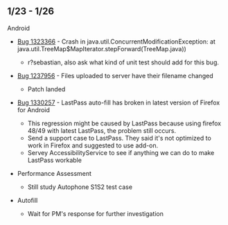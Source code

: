 ## 1/23 - 1/26

Android

- [Bug 1323366](https://bugzilla.mozilla.org/show_bug.cgi?id=1323366) - Crash in java.util.ConcurrentModificationException: at java.util.TreeMap$MapIterator.stepForward(TreeMap.java))
	- r?sebastian, also ask what kind of unit test should add for this bug.
	
- [Bug 1237956](https://bugzilla.mozilla.org/show_bug.cgi?id=1237956) - Files uploaded to server have their filename changed
	- Patch landed
	
- [Bug 1330257](https://bugzilla.mozilla.org/show_bug.cgi?id=1330257) - LastPass auto-fill has broken in latest version of Firefox for Android
	- This regression might be caused by LastPass because using firefox 48/49 with latest LastPass, the problem still occurs.
	- Send a support case to LastPass. They said it's not optimized to work in Firefox and suggested to use add-on.
	- Servey AccessibilityService to see if anything we can do to make LastPass workable

- Performance Assessment
	- Still study Autophone S1S2 test case

- Autofill
	- Wait for PM's response for further investigation
	
